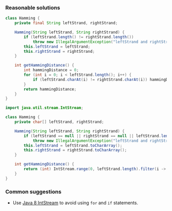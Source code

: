 ### Reasonable solutions

```java
class Hamming {
    private final String leftStrand, rightStrand;

    Hamming(String leftStrand, String rightStrand) {
        if (leftStrand.length() != rightStrand.length())
            throw new IllegalArgumentException("leftStrand and rightStrand must be of equal length.");
        this.leftStrand = leftStrand;
        this.rightStrand = rightStrand;
    }

    int getHammingDistance() {
        int hammingDistance = 0;
        for (int i = 0; i < leftStrand.length(); i++) {
            if (leftStrand.charAt(i) != rightStrand.charAt(i)) hammingDistance++;
        }
        return hammingDistance;
    }
}
```

```java
import java.util.stream.IntStream;

class Hamming {
    private char[] leftStrand, rightStrand;

    Hamming(String leftStrand, String rightStrand) {
        if (leftStrand == null || rightStrand == null || leftStrand.length() != rightStrand.length())
            throw new IllegalArgumentException("leftStrand and rightStrand must be of equal length.");
        this.leftStrand = leftStrand.toCharArray();
        this.rightStrand = rightStrand.toCharArray();
    }

    int getHammingDistance() {
        return (int) IntStream.range(0, leftStrand.length).filter(i -> leftStrand[i] != rightStrand[i]).count();
    }
}
```


### Common suggestions

- Use [Java 8 IntStream](https://docs.oracle.com/javase/8/docs/api/java/util/stream/IntStream.html) to avoid using ```for``` and ```if``` statements.
